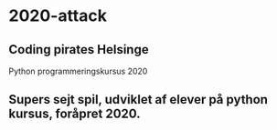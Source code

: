 # 2020-attack
## Coding pirates Helsinge
Python programmeringskursus 2020

Supers sejt spil, udviklet af elever på python kursus, foråpret 2020.
-




